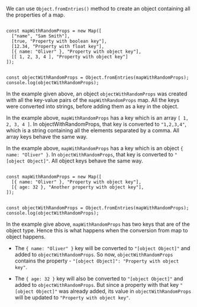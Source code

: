 We can use `Object.fromEntries()` method
to create an object containing
all the properties of a map.

<codeblock language="javascript" type="lesson">
<code>
const mapWithRandomProps = new Map([
  ["name", "Sam Smith"],
  [true, "Property with boolean key"],
  [12.34, "Property with float key"],
  [{ name: "Oliver" }, "Property with object key"],
  [[ 1, 2, 3, 4 ], "Property with object key"]
]);

const objectWithRandomProps = Object.fromEntries(mapWithRandomProps);
console.log(objectWithRandomProps);
</code>
</codeblock>

In the example given above,
an object `objectWithRandomProps`
was created with all the key-value pairs
of the `mapWithRandomProps` map.
All the keys were converted into strings,
before adding them as a key in the object.

In the example above,
`mapWithRandomProps` has a key
which is an array `[ 1, 2, 3, 4 ]`.
In objectWithRandomProps,
that key is converted to `"1,2,3,4"`,
which is a string containing all the elements
separated by a comma.
All array keys behave the same way.

In the example above,
`mapWithRandomProps` has a key
which is an object `{ name: "Oliver" }`.
In `objectWithRandomProps`,
that key is converted to `"[object Object]"`.
All object keys behave the same way.

<codeblock language="javascript" type="lesson">
<code>
const mapWithRandomProps = new Map([
  [{ name: "Oliver" }, "Property with object key"],
  [{ age: 32 }, "Another property with object key"],
]);

const objectWithRandomProps = Object.fromEntries(mapWithRandomProps);
console.log(objectWithRandomProps);
</code>
</codeblock>

In the example give above,
`mapWithRandomProps` has two keys
that are of the object type.
Hence this is what happens
when the conversion from map
to object happens.

- The `{ name: "Oliver" }` key will be converted
  to `"[object Object]"`
  and
  added to `objectWithRandomProps`.
  So now,
  `objectWithRandomProps` contains the property -
  `"[object Object]": "Property with object key"`.

- The `{ age: 32 }` key will also be converted
  to `"[object Object]"`
  and
  added to `objectWithRandomProps`.
  But since a property with that key
  `"[object Object]"` was already added,
  its value in `objectWithRandomProps`
  will be updated to `"Property with object key"`.
